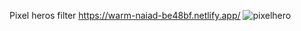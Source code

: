 Pixel heros filter
https://warm-naiad-be48bf.netlify.app/
![pixelhero](https://user-images.githubusercontent.com/116610117/222505529-0b105d7d-6d08-4e1d-ac1b-2c52e9a9ce06.png)
